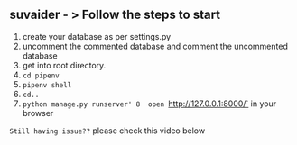 ## suvaider - > Follow the steps to start

1. create your database as per settings.py
2. uncomment the commented database and comment the uncommented database
3. get into root directory.
4. `cd pipenv`
5. `pipenv shell`
6. `cd..`
7.  `python manage.py runserver'
8  open `http://127.0.0.1:8000/` in your browser


`Still having issue??`
please check this video below
